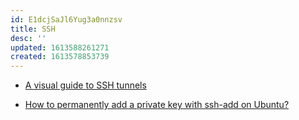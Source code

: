 ```yaml
---
id: E1dcjSaJl6Yug3a0nnzsv
title: SSH
desc: ''
updated: 1613588261271
created: 1613578853739
---
```


- [A visual guide to SSH tunnels](https://robotmoon.com/ssh-tunnels/)
 
- [How to permanently add a private key with ssh-add on Ubuntu?](https://stackoverflow.com/q/3466626)

